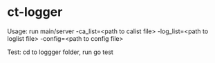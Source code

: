 # ct-logger

Usage:
run main/server -ca_list=&lt;path to calist file&gt; -log_list=&lt;path to loglist file&gt; -config=&lt;path to config file&gt;

Test:
cd to loggger folder, run go test
